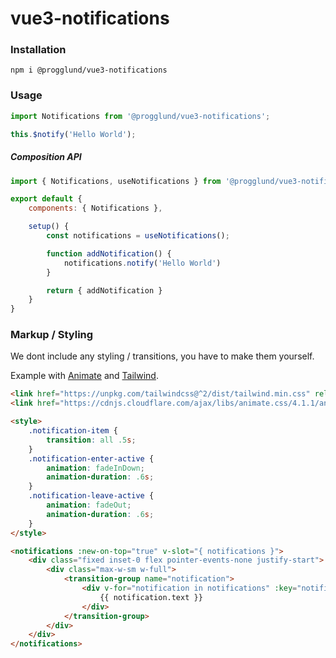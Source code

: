 # vue3-notifications

### Installation

```
npm i @progglund/vue3-notifications
```

### Usage

```javascript
import Notifications from '@progglund/vue3-notifications';

this.$notify('Hello World');
```

##### Composition API

```javascript
import { Notifications, useNotifications } from '@progglund/vue3-notifications';

export default {
    components: { Notifications },

    setup() {
        const notifications = useNotifications();

        function addNotification() {
            notifications.notify('Hello World')
        }

        return { addNotification }
    }
}
```

### Markup / Styling

We dont include any styling / transitions, you have to make them yourself.

Example with [Animate](https://animate.style/) and [Tailwind](https://tailwindcss.com/).

```html
<link href="https://unpkg.com/tailwindcss@^2/dist/tailwind.min.css" rel="stylesheet">
<link href="https://cdnjs.cloudflare.com/ajax/libs/animate.css/4.1.1/animate.min.css" rel="stylesheet">

<style>
    .notification-item {
        transition: all .5s;
    }
    .notification-enter-active {
        animation: fadeInDown;
        animation-duration: .6s;
    }
    .notification-leave-active {
        animation: fadeOut;
        animation-duration: .6s;
    }
</style>

<notifications :new-on-top="true" v-slot="{ notifications }">
    <div class="fixed inset-0 flex pointer-events-none justify-start">
        <div class="max-w-sm w-full">
            <transition-group name="notification">
                <div v-for="notification in notifications" :key="notification.id" class="notification-item bg-green-500 text-white rounded py-2 px-4 m-6 text-sm">
                    {{ notification.text }}
                </div>
            </transition-group>
        </div>
    </div>
</notifications>
```
